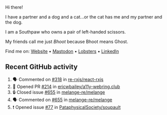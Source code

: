 Hi there!

I have a partner and a dog and a cat...or the cat has me and my partner and the dog.

I am a Southpaw who owns a pair of left-handed scissors.

My friends call me just *Bhoot* because Bhoot means Ghost.

Find me on: [Website](https://bhoot.dev) • [Mastodon](https://functional.cafe/@bhoot) • [Lobsters](https://lobste.rs/~bhoot) • [LinkedIn](https://linkedin.com/in/jbhoot)

## Recent GitHub activity

<!--START_SECTION:activity-->
1. 🗣 Commented on [#318](https://github.com/re-rxjs/react-rxjs/issues/318#issuecomment-2544726388) in [re-rxjs/react-rxjs](https://github.com/re-rxjs/react-rxjs)
2. 💪 Opened PR [#214](https://github.com/ericwbailey/a11y-webring.club/pull/214) in [ericwbailey/a11y-webring.club](https://github.com/ericwbailey/a11y-webring.club)
3. 🔒 Closed issue [#655](https://github.com/melange-re/melange/issues/655) in [melange-re/melange](https://github.com/melange-re/melange)
4. 🗣 Commented on [#655](https://github.com/melange-re/melange/issues/655#issuecomment-2475465723) in [melange-re/melange](https://github.com/melange-re/melange)
5. ❗ Opened issue [#77](https://github.com/PataphysicalSociety/soupault/issues/77) in [PataphysicalSociety/soupault](https://github.com/PataphysicalSociety/soupault)
<!--END_SECTION:activity-->
